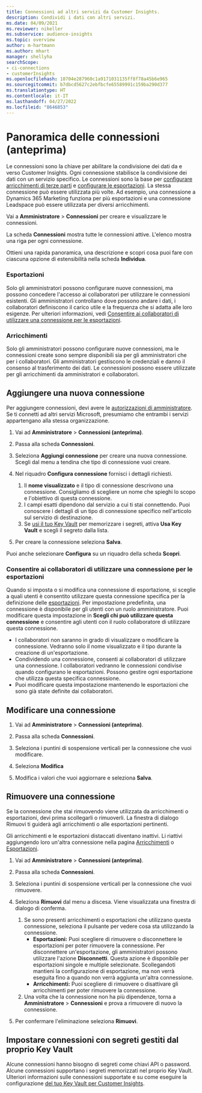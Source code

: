 ```yaml
---
title: Connessioni ad altri servizi da Customer Insights.
description: Condividi i dati con altri servizi.
ms.date: 04/09/2021
ms.reviewer: nikeller
ms.subservice: audience-insights
ms.topic: overview
author: m-hartmann
ms.author: mhart
manager: shellyha
searchScope:
- ci-connections
- customerInsights
ms.openlocfilehash: 10704e287960c1a9171031135ff8f78a45b6e965
ms.sourcegitcommit: b7dbcd5627c2ebfbcfe65589991c159ba290d377
ms.translationtype: HT
ms.contentlocale: it-IT
ms.lasthandoff: 04/27/2022
ms.locfileid: "8646853"
---
```

# <a name="connections-preview-overview"></a>Panoramica delle connessioni (anteprima)

Le connessioni sono la chiave per abilitare la condivisione dei dati da e verso Customer Insights. Ogni connessione stabilisce la condivisione dei dati con un servizio specifico. Le connessioni sono la base per [configurare arricchimenti di terze parti](enrichment-hub.md) e [configurare le esportazioni](export-destinations.md). La stessa connessione può essere utilizzata più volte. Ad esempio, una connessione a Dynamics 365 Marketing funziona per più esportazioni e una connessione Leadspace può essere utilizzata per diversi arricchimenti.

Vai a **Amministratore** > **Connessioni** per creare e visualizzare le connessioni.

La scheda **Connessioni** mostra tutte le connessioni attive. L'elenco mostra una riga per ogni connessione. 

Ottieni una rapida panoramica, una descrizione e scopri cosa puoi fare con ciascuna opzione di estensibilità nella scheda **Individua**.

### <a name="exports"></a>Esportazioni

Solo gli amministratori possono configurare nuove connessioni, ma possono concedere l'accesso ai collaboratori per utilizzare le connessioni esistenti. Gli amministratori controllano dove possono andare i dati, i collaboratori definiscono il carico utile e la frequenza che si adatta alle loro esigenze. Per ulteriori informazioni, vedi [Consentire ai collaboratori di utilizzare una connessione per le esportazioni](#allow-contributors-to-use-a-connection-for-exports).

### <a name="enrichments"></a>Arricchimenti

Solo gli amministratori possono configurare nuove connessioni, ma le connessioni create sono sempre disponibili sia per gli amministratori che per i collaboratori. Gli amministratori gestiscono le credenziali e danno il consenso al trasferimento dei dati. Le connessioni possono essere utilizzate per gli arricchimenti da amministratori e collaboratori.

## <a name="add-a-new-connection"></a>Aggiungere una nuova connessione

Per aggiungere connessioni, devi avere le [autorizzazioni di amministratore](permissions.md). Se ti connetti ad altri servizi Microsoft, presumiamo che entrambi i servizi appartengano alla stessa organizzazione.

1. Vai ad **Amministratore** > **Connessioni (anteprima)**.

1. Passa alla scheda **Connessioni**.

1. Seleziona **Aggiungi connessione** per creare una nuova connessione. Scegli dal menu a tendina che tipo di connessione vuoi creare.

1. Nel riquadro **Configura connessione** fornisci i dettagli richiesti. 
   1. Il **nome visualizzato** e il tipo di connessione descrivono una connessione. Consigliamo di scegliere un nome che spieghi lo scopo e l'obiettivo di questa connessione.
   1. I campi esatti dipendono dal servizio a cui ti stai connettendo. Puoi conoscere i dettagli di un tipo di connessione specifico nell'articolo sul servizio di destinazione.
   1. Se [usi il tuo Key Vault](use-azure-key-vault.md) per memorizzare i segreti, attiva **Usa Key Vault** e scegli il segreto dalla lista.

1. Per creare la connessione seleziona **Salva**.

Puoi anche selezionare **Configura** su un riquadro della scheda **Scopri**.

### <a name="allow-contributors-to-use-a-connection-for-exports"></a>Consentire ai collaboratori di utilizzare una connessione per le esportazioni

Quando si imposta o si modifica una connessione di esportazione, si sceglie a quali utenti è consentito utilizzare questa connessione specifica per la definizione delle [esportazioni](export-destinations.md). Per impostazione predefinita, una connessione è disponibile per gli utenti con un ruolo amministratore. Puoi modificare questa impostazione in **Scegli chi può utilizzare questa connessione** e consentire agli utenti con il ruolo collaboratore di utilizzare questa connessione.

- I collaboratori non saranno in grado di visualizzare o modificare la connessione. Vedranno solo il nome visualizzato e il tipo durante la creazione di un'esportazione.
- Condividendo una connessione, consenti ai collaboratori di utilizzare una connessione. I collaboratori vedranno le connessioni condivise quando configurano le esportazioni. Possono gestire ogni esportazione che utilizza questa specifica connessione.
- Puoi modificare questa impostazione mantenendo le esportazioni che sono già state definite dai collaboratori.

## <a name="edit-a-connection"></a>Modificare una connessione

1. Vai ad **Amministratore** > **Connessioni (anteprima)**.

1. Passa alla scheda **Connessioni**.

1. Seleziona i puntini di sospensione verticali per la connessione che vuoi modificare.

1. Seleziona **Modifica**

1. Modifica i valori che vuoi aggiornare e seleziona **Salva**.

## <a name="remove-a-connection"></a>Rimuovere una connessione

Se la connessione che stai rimuovendo viene utilizzata da arricchimenti o esportazioni, devi prima scollegarli o rimuoverli. La finestra di dialogo Rimuovi ti guiderà agli arricchimenti o alle esportazioni pertinenti. 

Gli arricchimenti e le esportazioni distaccati diventano inattivi. Li riattivi aggiungendo loro un'altra connessione nella pagina [Arricchimenti](enrichment-hub.md) o [Esportazioni](export-destinations.md).

1. Vai ad **Amministratore** > **Connessioni (anteprima)**.

1. Passa alla scheda **Connessioni**.

1. Seleziona i puntini di sospensione verticali per la connessione che vuoi rimuovere.

1. Seleziona **Rimuovi** dal menu a discesa. Viene visualizzata una finestra di dialogo di conferma.

   1. Se sono presenti arricchimenti o esportazioni che utilizzano questa connessione, seleziona il pulsante per vedere cosa sta utilizzando la connessione.
      - **Esportazioni:** Puoi scegliere di rimuovere o disconnettere le esportazioni per poter rimuovere la connessione. Per disconnettere un'esportazione, gli amministratori possono utilizzare l'azione **Disconnetti**. Questa azione è disponibile per esportazioni singole e multiple selezionate. Scollegandoti mantieni la configurazione di esportazione, ma non verrà eseguita fino a quando non verrà aggiunta un'altra connessione.
      - **Arricchimenti:** Puoi scegliere di rimuovere o disattivare gli arricchimenti per poter rimuovere la connessione. 
   1. Una volta che la connessione non ha più dipendenze, torna a **Amministratore** > **Connessioni** e prova a rimuovere di nuovo la connessione.

1. Per confermare l'eliminazione seleziona **Rimuovi**.

## <a name="set-up-connections-with-secrets-managed-by-your-own-key-vault"></a>Impostare connessioni con segreti gestiti dal proprio Key Vault

Alcune connessioni hanno bisogno di segreti come chiavi API o password. Alcune connessioni supportano i segreti memorizzati nel proprio Key Vault. Ulteriori informazioni sulle connessioni supportate e su come eseguire la configurazione [del tuo Key Vault per Customer Insights](use-azure-key-vault.md).
